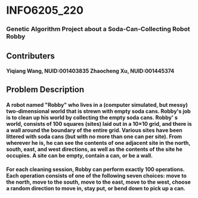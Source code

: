 # INFO6205_220
### Genetic Algorithm Project about a Soda-Can-Collecting Robot Robby
## Contributers
#### Yiqiang Wang, NUID:001403835  Zhaocheng Xu, NUID:001445374
## Problem Description
#### A robot named "Robby" who lives in a (computer simulated, but messy) two-dimensional world that is strewn with empty soda cans. Robby's job is to clean up his world by collecting the empty soda cans. Robby' s world, consists of 100 squares (sites) laid out in a 10×10 grid, and there is a wall around the boundary of the entire grid. Various sites have been littered with soda cans (but with no more than one can per site). From wherever he is, he can see the contents of one adjacent site in the north, south, east, and west directions, as well as the contents of the site he occupies. A site can be empty, contain a can, or be a wall.
#### For each cleaning session, Robby can perform exactly 100 operations. Each operation consists of one of the following seven choices: move to the north, move to the south, move to the east, move to the west, choose a random direction to move in, stay put, or bend down to pick up a can.
